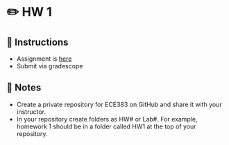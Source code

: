 # ✏️ HW 1 

## 📜 Instructions
- Assignment is [here](https://github.com/USAFA-ECE/ece383/blob/main/book/Assignments/files/Homework_1.pdf)
- Submit via gradescope

## 📝 Notes
- Create a private repository for ECE383 on GitHub and share it with your instructor.
- In your repository create folders as HW# or Lab#.  For example, homework 1 should be in a folder called HW1 at the top of your repository.







